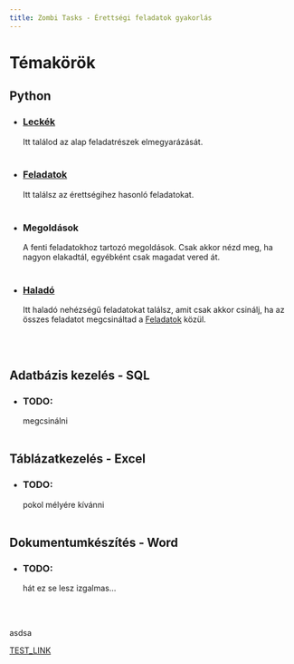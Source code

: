 ```yaml
---
title: Zombi Tasks - Érettségi feladatok gyakorlás
---
```

# Témakörök

## Python

- ### [Leckék](./Python/Leckék) 
  Itt találod az alap feladatrészek elmegyarázását. 
  <br><br>
- ### [Feladatok](./Python/Feladatok) 
	Itt találsz az érettségihez hasonló feladatokat.
<br><br>
- ### Megoldások
	A fenti feladatokhoz tartozó megoldások. Csak akkor nézd meg, ha nagyon elakadtál, egyébként csak magadat vered át.
<br><br>
- ### [Haladó](./Python/Haladó)
	Itt haladó nehézségű feladatokat találsz, amit csak akkor csinálj, ha az összes feladatot megcsináltad a [Feladatok](./Python/Feladatok) közül.
	
<br><br>

## Adatbázis kezelés - SQL

- ### TODO:
	megcsinálni
<br><br>

## Táblázatkezelés - Excel

- ### TODO:
	pokol mélyére kívánni
<br><br>

## Dokumentumkészítés - Word

- ### TODO:
	hát ez se lesz izgalmas...
<br><br>


<br> 
 
asdsa

[TEST_LINK](./Python/Feladatok/01%20-%20Rendelések.md)

<br> 
 <br> 
 <br> 
 <br> 
 <br> 
 <br> 
 <br> 
 <br> 
 <br> 
 <br> 
 <br> 
 <br> 
 <br> 
 <br> 
 <br> 
 <br> 
 <br> 
 